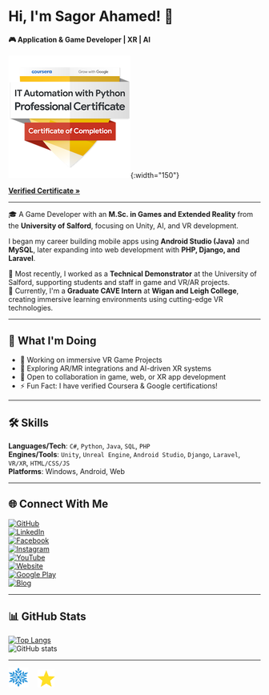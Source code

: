 # Hi, I'm Sagor Ahamed! 👋  
#### 🎮 Application & Game Developer | XR | AI

![Google IT Automation Certificate](google-it-automation-professional-certificate.png){:width="150"}

**[Verified Certificate »](https://www.youracclaim.com/badges/8e21ce57-2e3f-44c2-930a-27c2ead635d0/public_url)**

---

🎓 A Game Developer with an **M.Sc. in Games and Extended Reality** from the **University of Salford**, focusing on Unity, AI, and VR development.

I began my career building mobile apps using **Android Studio (Java)** and **MySQL**, later expanding into web development with **PHP, Django, and Laravel**.

💼 Most recently, I worked as a **Technical Demonstrator** at the University of Salford, supporting students and staff in game and VR/AR projects.  
🎯 Currently, I'm a **Graduate CAVE Intern** at **Wigan and Leigh College**, creating immersive learning environments using cutting-edge VR technologies.

---

## 🚀 What I'm Doing

- 🔭 Working on immersive VR Game Projects  
- 🌱 Exploring AR/MR integrations and AI-driven XR systems  
- 💬 Open to collaboration in game, web, or XR app development  
- ⚡ Fun Fact: I have verified Coursera & Google certifications!

---

## 🛠️ Skills

**Languages/Tech**: `C#`, `Python`, `Java`, `SQL`, `PHP`  
**Engines/Tools**: `Unity`, `Unreal Engine`, `Android Studio`, `Django`, `Laravel`, `VR/XR`, `HTML/CSS/JS`  
**Platforms**: Windows, Android, Web

---

## 🌐 Connect With Me

[![GitHub](https://cdn.jsdelivr.net/npm/simple-icons@3.0.1/icons/github.svg)](https://github.com/sagor995)  
[![LinkedIn](https://cdn.jsdelivr.net/npm/simple-icons@3.0.1/icons/linkedin.svg)](https://www.linkedin.com/in/sagor59/)  
[![Facebook](https://cdn.jsdelivr.net/npm/simple-icons@3.0.1/icons/facebook.svg)](https://www.facebook.com/sagor995)  
[![Instagram](https://cdn.jsdelivr.net/npm/simple-icons@3.0.1/icons/instagram.svg)](https://www.instagram.com/appsdevsa/)  
[![YouTube](https://cdn.jsdelivr.net/npm/simple-icons@3.0.1/icons/youtube.svg)](https://www.youtube.com/channel/UC9_ox9Gd-XVdmqFAdnI6G2w)  
[![Website](https://cdn.jsdelivr.net/npm/simple-icons@3.0.1/icons/icloud.svg)](https://sagorahamed.com)  
[![Google Play](https://cdn.jsdelivr.net/npm/simple-icons@3.0.1/icons/googleplay.svg)](https://play.google.com/store/apps/dev?id=6862428975223688655)  
[![Blog](https://cdn.jsdelivr.net/npm/simple-icons@3.0.1/icons/blogger.svg)](https://rtesbd.blogspot.com/)

---

## 📊 GitHub Stats

[![Top Langs](https://github-readme-stats.vercel.app/api/top-langs/?username=sagor995&layout=compact)](https://github.com/anuraghazra/github-readme-stats)  
![GitHub stats](https://github-readme-stats.vercel.app/api?username=sagor995&show_icons=true&theme=default)

---

<a href='https://archiveprogram.github.com/'><img src='https://raw.githubusercontent.com/acervenky/animated-github-badges/master/assets/acbadge.gif' width='40' height='40'></a> 
<a href='https://stars.github.com/'><img src='https://raw.githubusercontent.com/acervenky/animated-github-badges/master/assets/starbadge.gif' width='35' height='35'></a>
